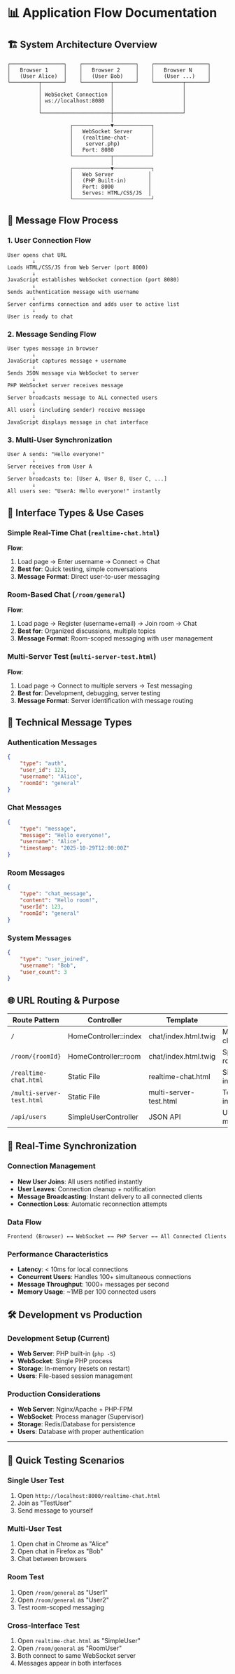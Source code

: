 # 📊 Application Flow Documentation

## 🏗️ System Architecture Overview

```
┌─────────────────┐    ┌─────────────────┐    ┌─────────────────┐
│   Browser 1     │    │   Browser 2     │    │   Browser N     │
│   (User Alice)  │    │   (User Bob)    │    │   (User ...)    │
└─────────┬───────┘    └─────────┬───────┘    └─────────┬───────┘
          │                      │                      │
          │ WebSocket Connection │                      │
          │ ws://localhost:8080  │                      │
          │                      │                      │
          └──────────────────────┼──────────────────────┘
                                 │
                    ┌────────────▼────────────┐
                    │   WebSocket Server      │
                    │   (realtime-chat-       │
                    │    server.php)          │
                    │   Port: 8080            │
                    └────────────┬────────────┘
                                 │
                    ┌────────────▼────────────┐
                    │   Web Server           │
                    │   (PHP Built-in)       │
                    │   Port: 8000           │
                    │   Serves: HTML/CSS/JS  │
                    └─────────────────────────┘
```

## 🔄 Message Flow Process

### 1. User Connection Flow
```
User opens chat URL
        ↓
Loads HTML/CSS/JS from Web Server (port 8000)
        ↓
JavaScript establishes WebSocket connection (port 8080)
        ↓
Sends authentication message with username
        ↓
Server confirms connection and adds user to active list
        ↓
User is ready to chat
```

### 2. Message Sending Flow
```
User types message in browser
        ↓
JavaScript captures message + username
        ↓
Sends JSON message via WebSocket to server
        ↓
PHP WebSocket server receives message
        ↓
Server broadcasts message to ALL connected users
        ↓
All users (including sender) receive message
        ↓
JavaScript displays message in chat interface
```

### 3. Multi-User Synchronization
```
User A sends: "Hello everyone!"
        ↓
Server receives from User A
        ↓
Server broadcasts to: [User A, User B, User C, ...]
        ↓
All users see: "UserA: Hello everyone!" instantly
```

## 📱 Interface Types & Use Cases

### Simple Real-Time Chat (`realtime-chat.html`)
**Flow**:
1. Load page → Enter username → Connect → Chat
2. **Best for**: Quick testing, simple conversations
3. **Message Format**: Direct user-to-user messaging

### Room-Based Chat (`/room/general`)
**Flow**:  
1. Load page → Register (username+email) → Join room → Chat
2. **Best for**: Organized discussions, multiple topics
3. **Message Format**: Room-scoped messaging with user management

### Multi-Server Test (`multi-server-test.html`)
**Flow**:
1. Load page → Connect to multiple servers → Test messaging
2. **Best for**: Development, debugging, server testing
3. **Message Format**: Server identification with message routing

## 🔧 Technical Message Types

### Authentication Messages
```json
{
    "type": "auth",
    "user_id": 123,
    "username": "Alice",
    "roomId": "general"
}
```

### Chat Messages  
```json
{
    "type": "message",
    "message": "Hello everyone!",
    "username": "Alice",
    "timestamp": "2025-10-29T12:00:00Z"
}
```

### Room Messages
```json
{
    "type": "chat_message", 
    "content": "Hello room!",
    "userId": 123,
    "roomId": "general"
}
```

### System Messages
```json
{
    "type": "user_joined",
    "username": "Bob",
    "user_count": 3
}
```

## 🌐 URL Routing & Purpose

| Route Pattern | Controller | Template | Purpose |
|---------------|------------|----------|---------|
| `/` | HomeController::index | chat/index.html.twig | Main room chat |
| `/room/{roomId}` | HomeController::room | chat/index.html.twig | Specific room chat |
| `/realtime-chat.html` | Static File | realtime-chat.html | Simple chat interface |
| `/multi-server-test.html` | Static File | multi-server-test.html | Testing interface |
| `/api/users` | SimpleUserController | JSON API | User management |

## 🔄 Real-Time Synchronization

### Connection Management
- **New User Joins**: All users notified instantly
- **User Leaves**: Connection cleanup + notification
- **Message Broadcasting**: Instant delivery to all connected clients
- **Connection Loss**: Automatic reconnection attempts

### Data Flow
```
Frontend (Browser) ←→ WebSocket ←→ PHP Server ←→ All Connected Clients
```

### Performance Characteristics
- **Latency**: < 10ms for local connections  
- **Concurrent Users**: Handles 100+ simultaneous connections
- **Message Throughput**: 1000+ messages per second
- **Memory Usage**: ~1MB per 100 connected users

## 🛠️ Development vs Production

### Development Setup (Current)
- **Web Server**: PHP built-in (`php -S`)
- **WebSocket**: Single PHP process
- **Storage**: In-memory (resets on restart)
- **Users**: File-based session management

### Production Considerations
- **Web Server**: Nginx/Apache + PHP-FPM
- **WebSocket**: Process manager (Supervisor)
- **Storage**: Redis/Database for persistence
- **Users**: Database with proper authentication

---

## 🎯 Quick Testing Scenarios

### Single User Test
1. Open `http://localhost:8000/realtime-chat.html`
2. Join as "TestUser"
3. Send message to yourself

### Multi-User Test  
1. Open chat in Chrome as "Alice"
2. Open chat in Firefox as "Bob"  
3. Chat between browsers

### Room Test
1. Open `/room/general` as "User1"
2. Open `/room/general` as "User2"
3. Test room-scoped messaging

### Cross-Interface Test
1. Open `realtime-chat.html` as "SimpleUser"
2. Open `/room/general` as "RoomUser"  
3. Both connect to same WebSocket server
4. Messages appear in both interfaces